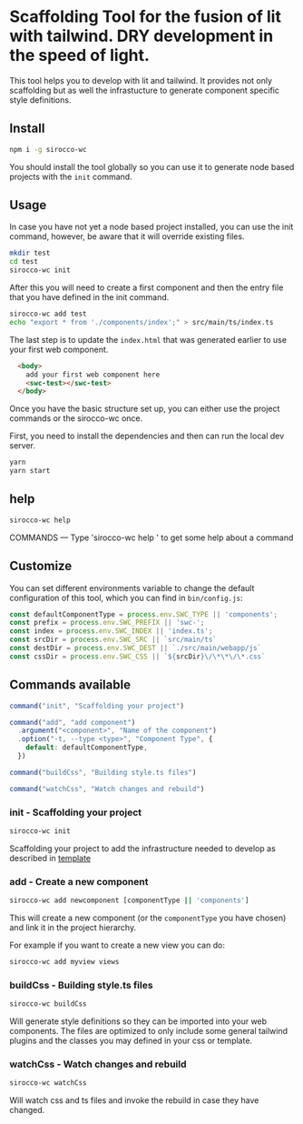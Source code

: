 # Scaffolding Tool for the fusion of lit with tailwind. DRY development in the speed of light.

This tool helps you to develop with lit and tailwind. It provides not only scaffolding but as well the infrastucture to generate component specific style definitions.

## Install

```bash
npm i -g sirocco-wc
```

You should install the tool globally so you can use it to generate node based projects with the `init` command.

## Usage

In case you have not yet a node based project installed, you can use the init command, however, be aware that it will override existing files.

```bash
mkdir test
cd test
sirocco-wc init
```

After this you will need to create a first component and then the entry file that you have defined in the init command.

```bash
sirocco-wc add test
echo "export * from './components/index';" > src/main/ts/index.ts
```

The last step is to update the `index.html` that was generated earlier to use your first web component. 

```html 
  <body>
    add your first web component here
    <swc-test></swc-test>
  </body>
  ```

Once you have the basic structure set up, you can either use the project commands or the sirocco-wc once.

First, you need to install the dependencies and then can run the local dev server.

```bash
yarn
yarn start
```

## help 

```bash
sirocco-wc help
```

COMMANDS — Type 'sirocco-wc help <command>' to get some help about a command

## Customize

You can set different environments variable to change the default configuration of this tool, which you can find in `bin/config.js`:

```js
const defaultComponentType = process.env.SWC_TYPE || 'components';
const prefix = process.env.SWC_PREFIX || 'swc-';
const index = process.env.SWC_INDEX || 'index.ts';
const srcDir = process.env.SWC_SRC || `src/main/ts`
const destDir = process.env.SWC_DEST || `./src/main/webapp/js`
const cssDir = process.env.SWC_CSS || `${srcDir}\/\*\*\/\*.css`
```

## Commands available

```js
command("init", "Scaffolding your project")

command("add", "add component")
  .argument("<component>", "Name of the component")
  .option("-t, --type <type>", "Component Type", {
    default: defaultComponentType,
  })

command("buildCss", "Building style.ts files")

command("watchCss", "Watch changes and rebuild")
```

### init - Scaffolding your project

```bash
sirocco-wc init
```

Scaffolding your project to add the infrastructure needed to develop as described in [template](./bin/template/README.md)

### add - Create a new component

```bash
sirocco-wc add newcomponent [componentType || 'components']
```

This will create a new component (or the `componentType` you have chosen) and link it in the project hierarchy.

For example if you want to create a new view you can do:

```bash
sirocco-wc add myview views
```

### buildCss - Building style.ts files

```bash
sirocco-wc buildCss
```

Will generate style definitions so they can be imported into your web components. The files are optimized to only include some general tailwind plugins and the classes you may defined in your css or template.

### watchCss - Watch changes and rebuild

```bash
sirocco-wc watchCss
```

Will watch css and ts files and invoke the rebuild in case they have changed.
